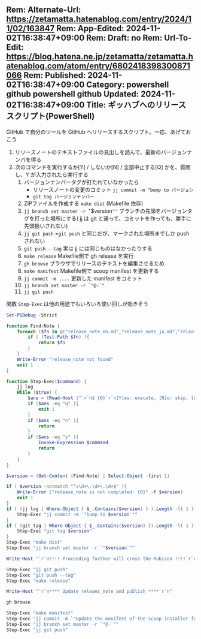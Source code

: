 Rem: Alternate-Url: https://zetamatta.hatenablog.com/entry/2024/11/02/163847
Rem: App-Edited: 2024-11-02T16:38:47+09:00
Rem: Draft: no
Rem: Url-To-Edit: https://blog.hatena.ne.jp/zetamatta/zetamatta.hatenablog.com/atom/entry/6802418398300871066
Rem: Published: 2024-11-02T16:38:47+09:00
Category: powershell github powershell github
Updated: 2024-11-02T16:38:47+09:00
Title:  ギッハブへのリリース スクリプト(PowerShell)
---
GitHub で自分のツールを GitHub へリリースするスクリプト。一応、あげておこう

1. リリースノートのテキストファイルの見出しを読んで、最新のバージョンナンバを得る
2. 次のコマンドを実行するか[Y] / しないか[N] / 全部中止する[Q] かを、質問し、Y が入力されたら実行する
    1. バージョンナンバータグが打たれていなかったら
        + リリースノートの変更のコミット `jj commit -m "bump to バージョン`
        + `git tag バージョンナンバー`
    2. ZIPファイルを作成する `make dist` (Makefile 依存)
    3. `jj branch set master -r `"$version`""`
        ブランチの先頭をバージョンタグを打った場所にする( jj は git と違って、コミットを作っても、勝手に先頭扱いされない)
    4. `jj git push` =`git push` と同じだが、マークされた場所までしか push されない
    5. `git push --tag` 実は jj には同じものはなかったりする
    6. `make release` Makefile側で gh release を実行
    7. `gh browse` ブラウザでリリースのテキストを編集させるため
    8. `make manifest` Makefile側で scoop manifest を更新する
    9. `jj commit -m ....` 更新した manifest をコミット
    10. ``jj branch set master -r `"@-`"``
    11. `jj git push`

関数 `Step-Exec` は他の用途でもいろいろ使い回しが効きそう

```ps1
Set-PSDebug -Strict

function Find-Note {
    foreach ($fn in @("release_note_en.md","release_note_ja.md","release_note.md") ){
        if ( (Test-Path $fn) ){
            return $fn
        }
    }
    Write-Error "release_note not found"
    exit 1
}

function Step-Exec($command) {
    jj log
    While ($true) {
        $ans = (Read-Host ("`r`n$ {0}`r`n[Y]es: execute, [N]o: skip, [Q]uit ?" -f $command))
        if ($ans -eq "q" ){
            exit 1
        }
        if ($ans -eq "n" ){
            return
        }
        if ($ans -eq "y" ){
            Invoke-Expression $command
            return
        }
    }
}

$version = (Get-Content (Find-Note) | Select-Object -first 1)

if ( $version -notmatch "^v\d+\.\d+\.\d+$" ){
    Write-Error ("release_note is not completed: {0}" -f $version)
    exit 1
}
if ( (jj log | Where-Object { $_.Contains($version) } ).Length -lt 1 ){ 
    Step-Exec "jj commit -m `"bump to $version`""
}
if ( (git tag | Where-Object { $_.Contains($version) }).Length -lt 1 ){
    Step-Exec "git tag $version"
}
Step-Exec "make dist"
Step-Exec "jj branch set master -r `"$version`""

Write-Host "`r`n!!!! Proceeding further will cross the Rubicon !!!!`r`n"

Step-Exec "jj git push"
Step-Exec "git push --tag"
Step-Exec "make release"

Write-Host "`r`n**** Update releaes_note and publish ****`r`n"

gh browse

Step-Exec "make manifest"
Step-Exec "jj commit -m `"Update the manifest of the scoop-installer for $version`""
Step-Exec "jj branch set master -r `"@-`""
Step-Exec "jj git push"
```
